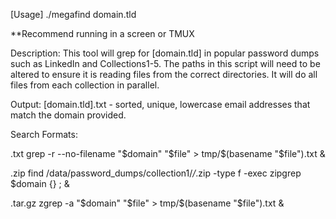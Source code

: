 [Usage]
./megafind domain.tld

**Recommend running in a screen or TMUX

Description:
This tool will grep for [domain.tld] in popular password dumps such as LinkedIn and Collections1-5. The paths in this script will need to be altered to ensure it is reading files from the correct directories. It will do all files from each collection in parallel.

Output:
[domain.tld].txt - sorted, unique, lowercase email addresses that match the domain provided.

Search Formats:

.txt
grep -r --no-filename "$domain" "$file"   > tmp/$(basename "$file").txt &

.zip
find /data/password_dumps/collection1/*/*.zip -type f -exec zipgrep $domain {} \; &


.tar.gz
zgrep -a "$domain" "$file"  > tmp/$(basename "$file").txt &